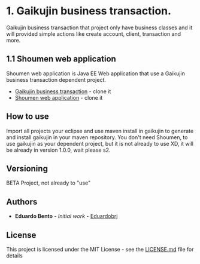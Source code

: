 # 1. Gaikujin business transaction.

Gaikujin business transaction that project only have business classes and it will provided simple actions like create account, client, transaction and more.

## 1.1 Shoumen web application

Shoumen web application is Java EE Web application that use a Gaikujin business transaction dependent project.

* [Gaikujin business transaction](https://github.com/eduardobento2/gaikujin) - clone it
* [Shoumen web application](https://github.com/eduardobento2/shoumen) - clone it

## How to use

Import all projects your eclipse and use maven install in gaikujin to generate and install gaikujin in your maven repository.
You don't need Shoumen, to use gaikujin as your dependent project, but it is not already to use XD, it will be already in version 1.0.0, wait please s2.

## Versioning

 BETA Project, not already to "use"
 
## Authors

* **Eduardo Bento** - *Initial work* - [Eduardobrj](https://github.com/eduardobento2)

## License

This project is licensed under the MIT License - see the [LICENSE.md](LICENSE.md) file for details